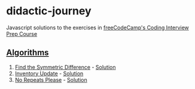 # didactic-journey
Javascript solutions to the exercises in [freeCodeCamp's Coding Interview Prep Course](https://www.freecodecamp.org/learn/coding-interview-prep)

## [Algorithms](https://www.freecodecamp.org/learn/coding-interview-prep#algorithms)

1. [Find the Symmetric Difference](https://www.freecodecamp.org/learn/coding-interview-prep/algorithms/find-the-symmetric-difference) - [Solution](../blob/main/Algorithms/Find\the\Symmetric\Difference.js)
2. [Inventory Update](https://www.freecodecamp.org/learn/coding-interview-prep/algorithms/inventory-update) - [Solution](../blob/main/Algorithms/Inventory\Update.js)
3. [No Repeats Please](https://www.freecodecamp.org/learn/coding-interview-prep/algorithms/no-repeats-please) - [Solution](../blob/main/Algorithms/No\Repeats\Please.js)
